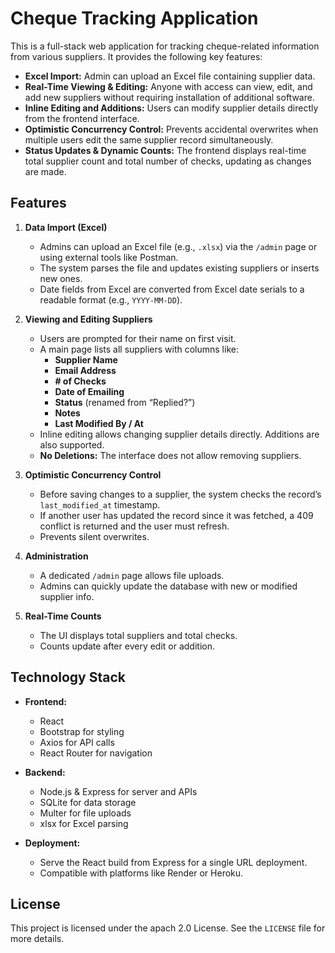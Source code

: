 # Cheque Tracking Application

This is a full-stack web application for tracking cheque-related information from various suppliers. It provides the following key features:

- **Excel Import:** Admin can upload an Excel file containing supplier data.
- **Real-Time Viewing & Editing:** Anyone with access can view, edit, and add new suppliers without requiring installation of additional software.
- **Inline Editing and Additions:** Users can modify supplier details directly from the frontend interface.
- **Optimistic Concurrency Control:** Prevents accidental overwrites when multiple users edit the same supplier record simultaneously.
- **Status Updates & Dynamic Counts:** The frontend displays real-time total supplier count and total number of checks, updating as changes are made.

## Features

1. **Data Import (Excel)**
   - Admins can upload an Excel file (e.g., `.xlsx`) via the `/admin` page or using external tools like Postman.
   - The system parses the file and updates existing suppliers or inserts new ones.
   - Date fields from Excel are converted from Excel date serials to a readable format (e.g., `YYYY-MM-DD`).

2. **Viewing and Editing Suppliers**
   - Users are prompted for their name on first visit.
   - A main page lists all suppliers with columns like:
     - **Supplier Name**
     - **Email Address**
     - **# of Checks**
     - **Date of Emailing**
     - **Status** (renamed from “Replied?”)
     - **Notes**
     - **Last Modified By / At**
   - Inline editing allows changing supplier details directly. Additions are also supported.
   - **No Deletions:** The interface does not allow removing suppliers.

3. **Optimistic Concurrency Control**
   - Before saving changes to a supplier, the system checks the record’s `last_modified_at` timestamp.
   - If another user has updated the record since it was fetched, a 409 conflict is returned and the user must refresh.
   - Prevents silent overwrites.

4. **Administration**
   - A dedicated `/admin` page allows file uploads.
   - Admins can quickly update the database with new or modified supplier info.

5. **Real-Time Counts**
   - The UI displays total suppliers and total checks.
   - Counts update after every edit or addition.

## Technology Stack

- **Frontend:**
  - React
  - Bootstrap for styling
  - Axios for API calls
  - React Router for navigation

- **Backend:**
  - Node.js & Express for server and APIs
  - SQLite for data storage
  - Multer for file uploads
  - xlsx for Excel parsing

- **Deployment:**
  - Serve the React build from Express for a single URL deployment.
  - Compatible with platforms like Render or Heroku.

## License

This project is licensed under the apach 2.0 License. See the `LICENSE` file for more details.
